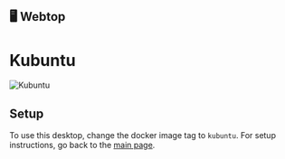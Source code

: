 ## 🖥️ Webtop
# Kubuntu
![Kubuntu](https://i.imgur.com/LfRBYXt.png)

## Setup
To use this desktop, change the docker image tag to `kubuntu`. For setup instructions, go back to the [main page][main_repo].



[main_repo]: https://github.com/tibor309/webtop/tree/main
